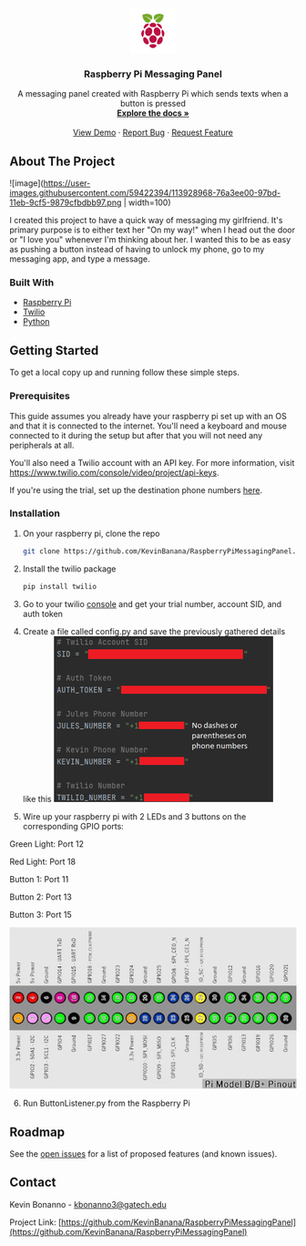 <!-- PROJECT LOGO -->
<br />
<p align="center">
  <a href="https://github.com/KevinBanana/RaspberryPiMessagingPanel">
    <img src="src/RPlogo.png" alt="Logo" width="80" height="80">
  </a>

  <h3 align="center">Raspberry Pi Messaging Panel</h3>

  <p align="center">
    A messaging panel created with Raspberry Pi which sends texts when a button is pressed
    <br />
    <a href="https://github.com/KevinBanana/RaspberryPiMessagingPanel"><strong>Explore the docs »</strong></a>
    <br />
    <br />
    <a href="https://github.com/KevinBanana/RaspberryPiMessagingPanel">View Demo</a>
    ·
    <a href="https://github.com/KevinBanana/RaspberryPiMessagingPanel/issues">Report Bug</a>
    ·
    <a href="https://github.com/KevinBanana/RaspberryPiMessagingPanel/issues">Request Feature</a>
  </p>
</p>


<!-- ABOUT THE PROJECT -->
## About The Project

![image](https://user-images.githubusercontent.com/59422394/113928968-76a3ee00-97bd-11eb-9cf5-9879cfbdbb97.png | width=100)


I created this project to have a quick way of messaging my girlfriend. It's primary purpose is to either text her
"On my way!" when I head out the door or "I love you" whenever I'm thinking about her. I wanted this to be as easy
as pushing a button instead of having to unlock my phone, go to my messaging app, and type a message.


### Built With

* [Raspberry Pi](https://www.raspberrypi.org/)
* [Twilio](https://www.twilio.com/)
* [Python](https://www.python.org/)



<!-- GETTING STARTED -->
## Getting Started

To get a local copy up and running follow these simple steps.

### Prerequisites

This guide assumes you already have your raspberry pi set up with an OS and that it is connected to the internet.
You'll need a keyboard and mouse connected to it during the setup but after that you will not need any
peripherals at all.

You'll also need a Twilio account with an API key. For more information, visit https://www.twilio.com/console/video/project/api-keys.

If you're using the trial, set up the destination phone numbers
<a href=https://www.twilio.com/docs/usage/tutorials/how-to-use-your-free-trial-account>here</a>.


### Installation

1. On your raspberry pi, clone the repo
   ```sh
   git clone https://github.com/KevinBanana/RaspberryPiMessagingPanel.git
   ```
2. Install the twilio package
   ```sh
   pip install twilio
   ```

3. Go to your twilio <a href=https://www.twilio.com/console>console</a> and get your trial number, account SID,
and auth token

4. Create a file called config.py and save the previously gathered details like this
![Config screenshot][setup-config]

5. Wire up your raspberry pi with 2 LEDs and 3 buttons on the corresponding GPIO ports:

Green Light: Port 12

Red Light: Port 18

Button 1: Port 11

Button 2: Port 13

Button 3: Port 15

![Ports][ports-chart]


6. Run ButtonListener.py from the Raspberry Pi


<!-- ROADMAP -->
## Roadmap

See the [open issues](https://github.com/KevinBanana/RaspberryPiMessagingPanel/issues) for a list of proposed features (and known issues).


<!-- CONTACT -->
## Contact

Kevin Bonanno - kbonanno3@gatech.edu

Project Link: [https://github.com/KevinBanana/RaspberryPiMessagingPanel](https://github.com/KevinBanana/RaspberryPiMessagingPanel)


<!-- MARKDOWN LINKS & IMAGES -->
[contributors-url]: https://github.com/KevinBanana/repo/graphs/contributors
[forks-url]: https://github.com/KevinBanana/repo/network/members
[issues-url]: https://github.com/KevinBanana/repo/issues
[license-url]: https://github.com/KevinBanana/repo/blob/master/LICENSE.txt
[linkedin-url]: https://linkedin.com/in/KevinBanana
[setup-config]: src/configExample.png
[ports-chart]: src/portChart.jpg
